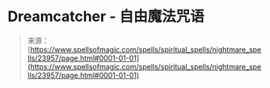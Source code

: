 <!--yml 

category: 未分类 

date: 2024-06-12 19:09:31

--> 

# Dreamcatcher - 自由魔法咒语 

> 来源：[https://www.spellsofmagic.com/spells/spiritual_spells/nightmare_spells/23957/page.html#0001-01-01](https://www.spellsofmagic.com/spells/spiritual_spells/nightmare_spells/23957/page.html#0001-01-01)

